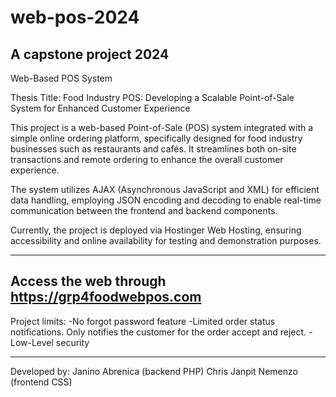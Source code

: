# web-pos-2024
A capstone project 2024
-----------------------------------

Web-Based POS System

Thesis Title: Food Industry POS: Developing a Scalable Point-of-Sale System for Enhanced Customer Experience

This project is a web-based Point-of-Sale (POS) system integrated with a simple online ordering platform, specifically designed for food industry businesses such as restaurants and cafés. It streamlines both on-site transactions and remote ordering to enhance the overall customer experience.

The system utilizes AJAX (Asynchronous JavaScript and XML) for efficient data handling, employing JSON encoding and decoding to enable real-time communication between the frontend and backend components.

Currently, the project is deployed via Hostinger Web Hosting, ensuring accessibility and online availability for testing and demonstration purposes.

-----------------------------------
Access the web through https://grp4foodwebpos.com
-----------------------------------

Project limits:
-No forgot password feature
-Limited order status notifications. Only notifies the customer for the order accept and reject.
-Low-Level security

-------
Developed by:
Janino Abrenica (backend PHP)
Chris Janpit Nemenzo (frontend CSS)
